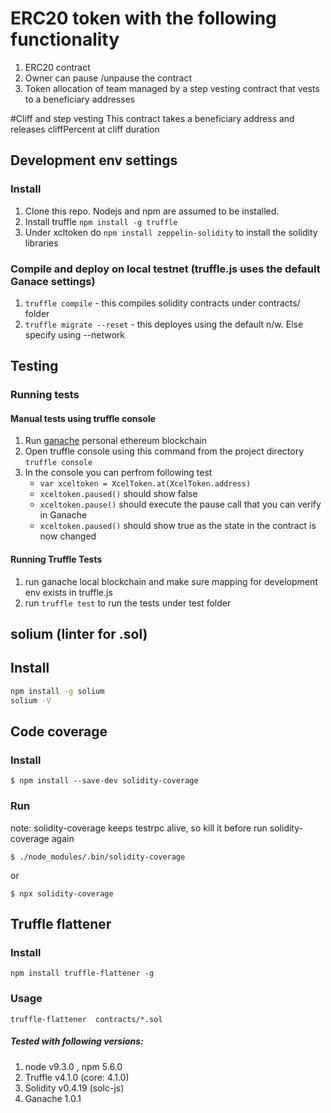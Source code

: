 # ERC20 token with the following functionality

1. ERC20 contract
2. Owner can pause /unpause the contract
3. Token allocation of team managed by a step vesting contract that vests to a beneficiary addresses

#Cliff and step vesting
This contract takes a beneficiary address and releases cliffPercent at cliff duration

## Development env settings
### Install
1. Clone this repo. Nodejs and npm are assumed to be installed.
2. Install truffle `npm install -g truffle`
2. Under xcltoken do `npm install zeppelin-solidity` to install the solidity libraries

### Compile and deploy on local testnet  (truffle.js uses the default Ganace settings)
1. `truffle compile`    - this compiles solidity contracts under contracts/ folder  
2. `truffle migrate --reset`    - this deployes using the default n/w. Else specify using --network <name>

## Testing

### Running tests

#### Manual tests using truffle console
1. Run [ganache](http://truffleframework.com/ganache/) personal ethereum blockchain
2. Open truffle console using this command from the project directory
     `truffle console`
3. In the console you can perfrom following test  
   - `var xceltoken = XcelToken.at(XcelToken.address)`
   - `xceltoken.paused()`  should show false
   - `xceltoken.pause()`   should execute the pause call that you can verify in Ganache
   - `xceltoken.paused()`  should show true as the state in the contract is now changed

#### Running Truffle Tests
1. run ganache local blockchain and make sure mapping for development env exists in truffle.js
2. run `truffle test` to run the tests under test folder

## solium (linter for .sol)
## Install
```bash
npm install -g solium
solium -V
```
## Code coverage
### Install
```
$ npm install --save-dev solidity-coverage
```

### Run
note: solidity-coverage keeps testrpc alive, so kill it before run solidity-coverage again
```
$ ./node_modules/.bin/solidity-coverage
```
or

```
$ npx solidity-coverage
```

## Truffle flattener
### Install
```
npm install truffle-flattener -g
```
### Usage
```
truffle-flattener  contracts/*.sol    
```
##### Tested with following versions:
1. node v9.3.0 , npm 5.6.0
2. Truffle v4.1.0 (core: 4.1.0)
3. Solidity v0.4.19 (solc-js)
4. Ganache 1.0.1
